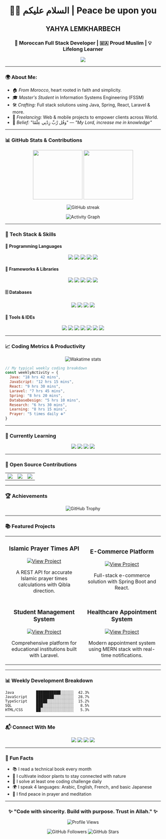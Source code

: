 <h1 align="center">👨‍💻 السلام عليكم | Peace be upon you</h1>
<h2 align="center">YAHYA LEMKHARBECH</h2>
<h3 align="center">🕌 Moroccan Full Stack Developer | 🇲🇦 Proud Muslim | 💡 Lifelong Learner</h3>

<p align="center">
  <img src="https://readme-typing-svg.herokuapp.com?font=Cairo&duration=4000&color=F49E38&center=true&vCenter=true&lines=Welcome+to+my+GitHub!;Code+with+purpose.;📿+Seek+knowledge+from+the+cradle+to+the+grave."/>
</p>

---

### 🌍 About Me:
- 🏠 *From Morocco*, heart rooted in faith and simplicity.
- 🎓 *Master's Student* in Information Systems Engineering (FSSM)
- 🛠 *Crafting:* Full stack solutions using Java, Spring, React, Laravel & more.
- 💼 *Freelancing:* Web & mobile projects to empower clients across World.
- 🤲 *Belief:* "وَقُل رَّبِّ زِدْنِي عِلْمًا" — *"My Lord, increase me in knowledge"* 

---

### 📊 GitHub Stats & Contributions

<p align="center">
  <img src="https://github-readme-stats.vercel.app/api?username=YahyaLem02&show_icons=true&theme=radical" height="160"/>
  <img src="https://github-readme-stats.vercel.app/api/top-langs/?username=YahyaLem02&layout=compact&theme=radical" height="160"/>
</p>

<p align="center">
  <img src="https://github-readme-streak-stats.herokuapp.com/?user=YahyaLem02&theme=radical" alt="GitHub streak"/>
</p>

<p align="center">
  <img src="https://github-profile-summary-cards.vercel.app/api/cards/profile-details?username=YahyaLem02&theme=radical" alt="Activity Graph"/>
</p>

---

### 🧩 Tech Stack & Skills

#### 🧠 Programming Languages
<p align="center">
  <img src="https://img.shields.io/badge/Java-ED8B00?style=for-the-badge&logo=openjdk&logoColor=white"/>
  <img src="https://img.shields.io/badge/JavaScript-F7DF1E?style=for-the-badge&logo=javascript&logoColor=black"/>
  <img src="https://img.shields.io/badge/TypeScript-3178C6?style=for-the-badge&logo=typescript&logoColor=white"/>
  <img src="https://img.shields.io/badge/Python-3776AB?style=for-the-badge&logo=python&logoColor=white"/>
  <img src="https://img.shields.io/badge/SQL-CC2927?style=for-the-badge&logo=microsoftsqlserver&logoColor=white"/>
</p>

#### 🚀 Frameworks & Libraries
<p align="center">
  <img src="https://img.shields.io/badge/Spring-6DB33F?style=for-the-badge&logo=spring&logoColor=white"/>
  <img src="https://img.shields.io/badge/React-20232A?style=for-the-badge&logo=react&logoColor=61DAFB"/>
  <img src="https://img.shields.io/badge/Laravel-FF2D20?style=for-the-badge&logo=laravel&logoColor=white"/>
  <img src="https://img.shields.io/badge/Tailwind-06B6D4?style=for-the-badge&logo=tailwindcss&logoColor=white"/>
  <img src="https://img.shields.io/badge/Bootstrap-7952B3?style=for-the-badge&logo=bootstrap&logoColor=white"/>
</p>

#### 🗄️ Databases
<p align="center">
  <img src="https://img.shields.io/badge/MySQL-4479A1?style=for-the-badge&logo=mysql&logoColor=white"/>
  <img src="https://img.shields.io/badge/Oracle-F80000?style=for-the-badge&logo=oracle&logoColor=white"/>
  <img src="https://img.shields.io/badge/MongoDB-4EA94B?style=for-the-badge&logo=mongodb&logoColor=white"/>
  <img src="https://img.shields.io/badge/PostgreSQL-336791?style=for-the-badge&logo=postgresql&logoColor=white"/>
</p>

#### 🧪 Tools & IDEs
<p align="center">
  <img src="https://img.shields.io/badge/Git-F05032?style=for-the-badge&logo=git&logoColor=white"/>
  <img src="https://img.shields.io/badge/GitHub-181717?style=for-the-badge&logo=github&logoColor=white"/>
  <img src="https://img.shields.io/badge/Postman-FF6C37?style=for-the-badge&logo=postman&logoColor=white"/>
  <img src="https://img.shields.io/badge/Docker-2496ED?style=for-the-badge&logo=docker&logoColor=white"/>
  <img src="https://img.shields.io/badge/Figma-F24E1E?style=for-the-badge&logo=figma&logoColor=white"/>
  <img src="https://img.shields.io/badge/VSCode-007ACC?style=for-the-badge&logo=visualstudiocode&logoColor=white"/>
  <img src="https://img.shields.io/badge/IntelliJ-000000?style=for-the-badge&logo=intellijidea&logoColor=white"/>
</p>

---

### 📈 Coding Metrics & Productivity

<p align="center">
  <img src="https://github-readme-stats.vercel.app/api/wakatime?username=YahyaLem02&theme=radical&layout=compact" alt="Wakatime stats"/>
</p>

```javascript
// My typical weekly coding breakdown
const weeklyActivity = {
  Java: "18 hrs 42 mins",
  JavaScript: "12 hrs 15 mins",
  React: "9 hrs 30 mins",
  Laravel: "7 hrs 45 mins",
  Spring: "8 hrs 20 mins",
  DatabaseDesign: "5 hrs 10 mins",
  Research: "6 hrs 30 mins",
  Learning: "8 hrs 15 mins",
  Prayer: "5 times daily ➕"
}
```

---

### 🌱 Currently Learning

<p align="center">
  <img src="https://img.shields.io/badge/GraphQL-E10098?style=for-the-badge&logo=graphql&logoColor=white"/>
  <img src="https://img.shields.io/badge/Cloud_Computing-4285F4?style=for-the-badge&logo=google-cloud&logoColor=white"/>
  <img src="https://img.shields.io/badge/Microservices-FF4088?style=for-the-badge&logo=kubernetes&logoColor=white"/>
  <img src="https://img.shields.io/badge/Testing-A9225C?style=for-the-badge&logo=jest&logoColor=white"/>
</p>

---

### 🚀 Open Source Contributions

<table align="center">
  <tr>
    <td align="center">
      <img src="https://img.shields.io/badge/Contributed_to-25+-brightgreen?style=flat-square"/>
    </td>
    <td align="center">
      <img src="https://img.shields.io/badge/Issues_Solved-78+-blue?style=flat-square"/>
    </td>
    <td align="center">
      <img src="https://img.shields.io/badge/Pull_Requests-92+-orange?style=flat-square"/>
    </td>
  </tr>
</table>

---

### 🏆 Achievements

<p align="center">
  <img src="https://github-profile-trophy.vercel.app/?username=YahyaLem02&theme=radical&column=4&margin-w=15&margin-h=15" alt="GitHub Trophy"/>
</p>

---

### 📚 Featured Projects

<table align="center">
  <tr>
    <td width="50%">
      <h3 align="center">Islamic Prayer Times API</h3>
      <p align="center">
        <a href="https://github.com/YahyaLem02/prayer-times-api">
          <img src="https://img.shields.io/badge/View_Project-2ea44f?style=for-the-badge" alt="View Project">
        </a>
      </p>
      <p align="center">A REST API for accurate Islamic prayer times calculations with Qibla direction.</p>
    </td>
    <td width="50%">
      <h3 align="center">E-Commerce Platform</h3>
      <p align="center">
        <a href="https://github.com/YahyaLem02/market-platform">
          <img src="https://img.shields.io/badge/View_Project-2ea44f?style=for-the-badge" alt="View Project">
        </a>
      </p>
      <p align="center">Full-stack e-commerce solution with Spring Boot and React.</p>
    </td>
  </tr>
  <tr>
    <td width="50%">
      <h3 align="center">Student Management System</h3>
      <p align="center">
        <a href="https://github.com/YahyaLem02/student-management">
          <img src="https://img.shields.io/badge/View_Project-2ea44f?style=for-the-badge" alt="View Project">
        </a>
      </p>
      <p align="center">Comprehensive platform for educational institutions built with Laravel.</p>
    </td>
    <td width="50%">
      <h3 align="center">Healthcare Appointment System</h3>
      <p align="center">
        <a href="https://github.com/YahyaLem02/healthcare-appointments">
          <img src="https://img.shields.io/badge/View_Project-2ea44f?style=for-the-badge" alt="View Project">
        </a>
      </p>
      <p align="center">Modern appointment system using MERN stack with real-time notifications.</p>
    </td>
  </tr>
</table>

---

### 📊 Weekly Development Breakdown

```text
Java          ███████████░░░░░░  42.3%
JavaScript    ████████░░░░░░░░░  28.7%
TypeScript    █████░░░░░░░░░░░░  15.2%
SQL           ███░░░░░░░░░░░░░░   8.5%
HTML/CSS      ██░░░░░░░░░░░░░░░   5.3%
```

---

### 📬 Connect With Me

<p align="center">
  <a href="mailto:lemkharbechy@gmail.com"><img src="https://img.shields.io/badge/Gmail-D14836?style=for-the-badge&logo=gmail&logoColor=white"/></a>
  <a href="https://linkedin.com/in/yahya-lemkharbech"><img src="https://img.shields.io/badge/LinkedIn-0A66C2?style=for-the-badge&logo=linkedin&logoColor=white"/></a>
  <a href="https://twitter.com/yahya_lem02"><img src="https://img.shields.io/badge/Twitter-1DA1F2?style=for-the-badge&logo=twitter&logoColor=white"/></a>
  <a href="https://dev.to/yahyalem02"><img src="https://img.shields.io/badge/DEV.to-0A0A0A?style=for-the-badge&logo=dev.to&logoColor=white"/></a>
</p>

---

### 🌟 Fun Facts

- 📚 I read a technical book every month
- 🌱 I cultivate indoor plants to stay connected with nature
- 🎯 I solve at least one coding challenge daily
- 🌍 I speak 4 languages: Arabic, English, French, and basic Japanese
- 🕌 I find peace in prayer and meditation

---

<h3 align="center">✨ "Code with sincerity. Build with purpose. Trust in Allah." ✨</h3>

<p align="center">
  <img src="https://komarev.com/ghpvc/?username=YahyaLem02&label=Profile%20Views&color=blueviolet&style=flat-square" alt="Profile Views"/>
</p>

<p align="center">
  <img src="https://img.shields.io/github/followers/YahyaLem02?style=social" alt="GitHub Followers"/>
  <img src="https://img.shields.io/github/stars/YahyaLem02?style=social" alt="GitHub Stars"/>
</p>
